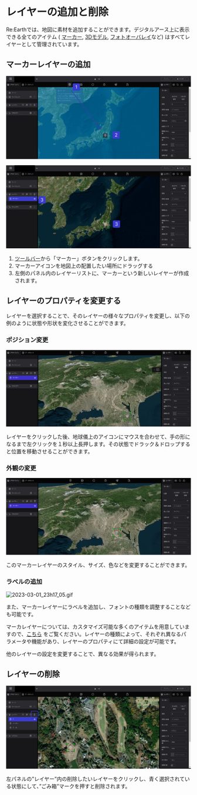 # レイヤーの追加と削除

Re:Earthでは、地図に素材を追加することができます。デジタルアース上に表示できる全てのアイテム ( [](https://www.notion.so/e94d0dfb94964a09b48a100bb5c7250a?pvs=21)[マーカー](https://github.com/CS-eukarya/User-Manual-Japanese-/blob/ReEarth%E3%81%AE%E3%83%AC%E3%82%A4%E3%83%A4%E3%83%BC/%E3%83%9E%E3%83%BC%E3%82%AB%E3%83%BC.md), [3Dモデル](https://github.com/CS-eukarya/User-Manual-Japanese-/blob/ReEarth%E3%81%AE%E3%83%AC%E3%82%A4%E3%83%A4%E3%83%BC/3D%E3%83%A2%E3%83%87%E3%83%AB.md), [フォトオーバレイ](https://github.com/CS-eukarya/User-Manual-Japanese-/blob/ReEarth%E3%81%AE%E3%83%AC%E3%82%A4%E3%83%A4%E3%83%BC/%E3%83%95%E3%82%A9%E3%83%88%E3%82%AA%E3%83%BC%E3%83%90%E3%83%BC%E3%83%AC%E3%82%A4.md)など) はすべてレイヤーとして管理されています。

## マーカーレイヤーの追加

![Group 17.png](%E3%83%AC%E3%82%A4%E3%83%A4%E3%83%BC%E3%81%AE%E8%BF%BD%E5%8A%A0%E3%81%A8%E5%89%8A%E9%99%A4%20af8dd367bcae4bccbf96f1e0c264ecf8/Group_17.png)

![Group 18.png](%E3%83%AC%E3%82%A4%E3%83%A4%E3%83%BC%E3%81%AE%E8%BF%BD%E5%8A%A0%E3%81%A8%E5%89%8A%E9%99%A4%20af8dd367bcae4bccbf96f1e0c264ecf8/Group_18.png)

1. [ツールバー](https://github.com/CS-eukarya/User-Manual-Japanese-/blob/ReEarth%E3%81%AE%E5%9F%BA%E6%9C%AC%E6%A7%8B%E6%88%90/%E7%B7%A8%E9%9B%86%E3%83%9A%E3%83%BC%E3%82%B8.md#%E3%83%84%E3%83%BC%E3%83%AB%E3%83%90%E3%83%BC)から「マーカー」ボタンをクリックします。
2. マーカーアイコンを地図上の配置したい場所にドラッグする
3. 左側のパネル内のレイヤーリストに、マーカーという新しいレイヤーが作成されます。

## レイヤーのプロパティを変更する

レイヤーを選択することで、そのレイヤーの様々なプロパティを変更し、以下の例のように状態や形状を変化させることができます。

### ポジション変更

![2023-03-01_23h04_23.gif](%E3%83%AC%E3%82%A4%E3%83%A4%E3%83%BC%E3%81%AE%E8%BF%BD%E5%8A%A0%E3%81%A8%E5%89%8A%E9%99%A4%20af8dd367bcae4bccbf96f1e0c264ecf8/2023-03-01_23h04_23.gif)

レイヤーをクリックした後、地球儀上のアイコンにマウスを合わせて、手の形になるまで左クリックを１秒以上長押します。その状態でドラック＆ドロップすると位置を移動させることができます。

### 外観の変更

![2023-03-01_23h11_55.gif](%E3%83%AC%E3%82%A4%E3%83%A4%E3%83%BC%E3%81%AE%E8%BF%BD%E5%8A%A0%E3%81%A8%E5%89%8A%E9%99%A4%20af8dd367bcae4bccbf96f1e0c264ecf8/2023-03-01_23h11_55.gif)

このマーカーレイヤーのスタイル、サイズ、色などを変更することができます。

### ラベルの追加

![2023-03-01_23h17_05.gif](%E3%83%AC%E3%82%A4%E3%83%A4%E3%83%BC%E3%81%AE%E8%BF%BD%E5%8A%A0%E3%81%A8%E5%89%8A%E9%99%A4%20af8dd367bcae4bccbf96f1e0c264ecf8/2023-03-01_23h17_05.gif)

また、マーカーレイヤーにラベルを追加し、フォントの種類を調整することなども可能です。

マーカレイヤーについては、カスタマイズ可能な多くのアイテムを用意していますので、[こちら](%E3%83%9E%E3%83%BC%E3%82%AB%E3%83%BC%20c5fb75b768c942d8bce61ca463a96cef.md)
 をご覧ください。レイヤーの種類によって、それぞれ異なるパラメータや機能があり、レイヤーのプロパティにて詳細の設定が可能です。

他のレイヤーの設定を変更することで、異なる効果が得られます。

## レイヤーの削除

![Group 32.png](%E3%83%AC%E3%82%A4%E3%83%A4%E3%83%BC%E3%81%AE%E8%BF%BD%E5%8A%A0%E3%81%A8%E5%89%8A%E9%99%A4%20af8dd367bcae4bccbf96f1e0c264ecf8/Group_32.png)

左パネルの”レイヤー”内の削除したいレイヤーをクリックし、青く選択されている状態にして、”ごみ箱”マークを押すと削除されます。
    
